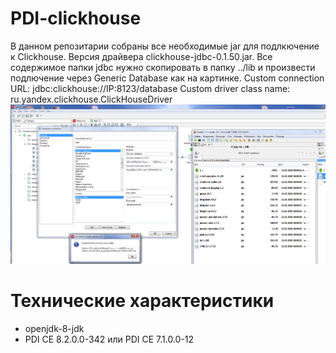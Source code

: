 # PDI-clickhouse

В данном репозитарии собраны все необходимые jar для подлкючение к Clickhouse. Версия драйвера clickhouse-jdbc-0.1.50.jar.
Все содержимое папки jdbc нужно скопировать в папку ../lib и произвести подлючение через Generic Database как на картинке.
Custom connection URL: jdbc:clickhouse://IP:8123/database
Custom driver class name: ru.yandex.clickhouse.ClickHouseDriver
![Connect](/img/Click_connect.png)

# Технические характеристики
- openjdk-8-jdk
- PDI CE 8.2.0.0-342 или PDI CE 7.1.0.0-12
